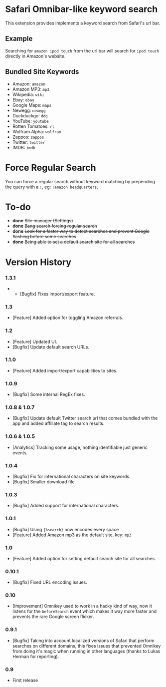 # Safari Omnibar-like keyword search

This extension provides implements a keyword search from Safari's url bar.

## Example

Searching for `amazon ipod touch` from the url bar will search for `ipod touch` directly in Amazon's website.

## Bundled Site Keywords

- Amazon: `amazon`
- Amazon MP3: `mp3`
- Wikipedia: `wiki`
- Ebay: `ebay`
- Google Maps: `maps`
- Newegg: `newegg`
- Duckduckgo: `ddg`
- YouTube: `youtube`
- Rotten Tomatoes: `rt`
- Wolfram Alpha: `wolfram`
- Zappos: `zappos`
- Twitter: `twitter`
- IMDB: `imdb`

# Force Regular Search

You can force a regular search without keyword matching by prepending the query with a `!`, eg: `!amazon headquarters`.

# To-do

- __done__ ~~Site manager (Settings)~~
- __done__ ~~Bang search forcing regular search~~
- __done__ ~~Look for a faster way to detect searches and prevent Google flashing before some searches~~
- __done__ ~~Being able to set a default search site for all searches~~

# Version History

### 1.3.1
- - [Bugfix] Fixes import/export feature.

### 1.3
- [Feature] Added option for toggling Amazon referrals.

### 1.2
- [Feature] Updated UI.
- [Bugfix] Update default search URLs.

### 1.1.0
- [Feature] Added import/export capabilities to sites.

### 1.0.9

- [Bugfix] Some internal RegEx fixes.

### 1.0.8 & 1.0.7

- [Bugfix] Update default Twitter search url that comes bundled with the app and added affiliate tag to search results.

### 1.0.6 & 1.0.5

- [Analytics] Tracking some usage, nothing identifiable just generic events.

### 1.0.4

- [Bugfix] Fix for international characters on site keywords.
- [Bugfix] Smaller download file.

### 1.0.3

- [Bugfix] Added support for international characters.

### 1.0.1

- [Bugfix] Using `{%search}` now encodes every space
- [Feature] Added Amazon mp3 as the default site, key: `mp3`

### 1.0

- [Feature] Added option for setting default search site for all searches.

### 0.10.1

- [Bugfix] Fixed URL encoding issues.

### 0.10

- [Improvement] Omnikey used to work in a hacky kind of way, now it listens for the `beforeSearch` event which makes it way more faster and prevents the rare Google screen flicker.

### 0.9.1

- [Bugfix] Taking into account localized versions of Safari that perform searches on different domains, this fixes issues that prevented Omnikey from doing it's magic when running in other languages (thanks to Lukas Herman for reporting).

### 0.9

- First release

